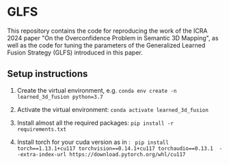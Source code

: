 # GLFS
This repository contains the code for reproducing the work of the ICRA 2024 paper "On the Overconfidence Problem in Semantic 3D Mapping", as well as the code for tuning the parameters of the Generalized Learned Fusion Strategy (GLFS) introduced in this paper.


## Setup instructions

1) Create the virtual environment, e.g. ``` conda env create -n learned_3d_fusion python=3.7 ```

2) Activate the virtual environment: ``` conda activate learned_3d_fusion ```

3) Install almost all the required packages: ``` pip install -r requirements.txt ```

4) Install torch for your cuda version as in : ```  pip install torch==1.13.1+cu117 torchvision==0.14.1+cu117 torchaudio==0.13.1  --extra-index-url https://download.pytorch.org/whl/cu117 ```